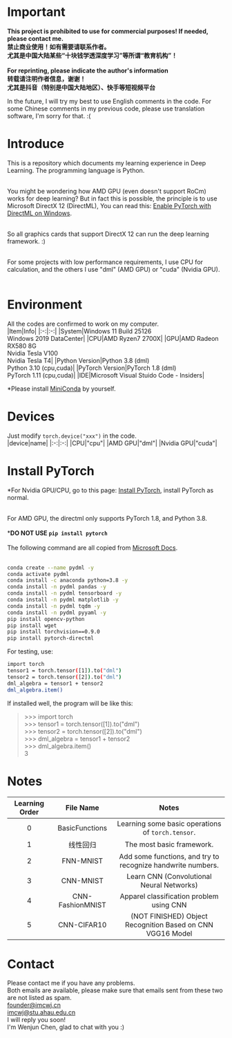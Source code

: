 # Important
**This project is prohibited to use for commercial purposes! If needed, please contact me.**<br>
**禁止商业使用！如有需要请联系作者。**<br>
**尤其是中国大陆某些“十块钱学透深度学习”等所谓“教育机构”！**<br /><br>
**For reprinting, please indicate the author's information**<br>
**转载请注明作者信息，谢谢！**<br>
**尤其是抖音（特别是中国大陆地区）、快手等短视频平台**<br>

 In the future, I will try my best to use English comments in the code. For some Chinese comments in my previous code, please use translation software, I'm sorry for that. :(

# Introduce
This is a repository which documents my learning experience in Deep Learning. The programming language is Python.<br><br>

You might be wondering how AMD GPU (even doesn't support RoCm) works for deep learning? But in fact this is possible, the principle is to use Microsoft DirectX 12 (DirectML), You can read this: [Enable PyTorch with DirectML on Windows](https://docs.microsoft.com/zh-cn/windows/ai/directml/gpu-pytorch-windows).<br><br>

So all graphics cards that support DirectX 12 can run the deep learning framework. :)<br><br>

For some projects with low performance requirements, I use CPU for calculation, and the others I use "dml" (AMD GPU) or "cuda" (Nvidia GPU).<br><br>

# Environment
All the codes are confirmed to work on my computer.<br>
|Item|Info|
|:-:|:-:|
|System|Windows 11 Build 25126<br>Windows 2019 DataCenter|
|CPU|AMD Ryzen7 2700X|
|GPU|AMD Radeon RX580 8G<br>Nvidia Tesla V100<br>Nvidia Tesla T4|
|Python Version|Python 3.8 (dml)<br>Python 3.10 (cpu,cuda)|
|PyTorch Version|PyTorch 1.8 (dml)<br>PyTorch 1.11 (cpu,cuda)|
|IDE|Microsoft Visual Stuido Code - Insiders|

*Please install [MiniConda](https://docs.conda.io/en/latest/miniconda.html) by yourself.

# Devices
Just modify ``torch.device("xxx")`` in the code.<br>
|device|name|
|:-:|:-:|
|CPU|"cpu"|
|AMD GPU|"dml"|
|Nvidia GPU|"cuda"|

# Install PyTorch
*For Nvidia GPU/CPU, go to this page: [Install PyTorch](https://pytorch.org/get-started/locally/), install PyTorch as normal.<br><br>

For AMD GPU, the directml only supports PyTorch 1.8, and Python 3.8.<br><br>
***DO NOT USE `pip install pytorch`**<br><br>
The following command are all copied from [Microsoft Docs](https://docs.microsoft.com/zh-cn/windows/ai/directml/gpu-pytorch-windows).<br><br>
```bash
conda create --name pydml -y
conda activate pydml
conda install -c anaconda python=3.8 -y
conda install -n pydml pandas -y
conda install -n pydml tensorboard -y
conda install -n pydml matplotlib -y
conda install -n pydml tqdm -y
conda install -n pydml pyyaml -y
pip install opencv-python
pip install wget
pip install torchvision==0.9.0
pip install pytorch-directml
```

For testing, use:
```bash
import torch
tensor1 = torch.tensor([1]).to("dml")
tensor2 = torch.tensor([2]).to("dml")
dml_algebra = tensor1 + tensor2
dml_algebra.item()
```

If installed well, the program will be like this:<br>
>\>\>\> import torch<br>
>\>\>\> tensor1 = torch.tensor([1]).to("dml")<br>
>\>\>\> tensor2 = torch.tensor([2]).to("dml")<br>
>\>\>\> dml_algebra = tensor1 + tensor2<br>
>\>\>\> dml_algebra.item()<br>
>3

# Notes
|Learning Order|File Name|Notes|
|:-:|:-:|:-:|
|0|BasicFunctions|Learning some basic operations of `torch.tensor`.|
|1|线性回归|The most basic framework.|
|2|FNN-MNIST|Add some functions, and try to recognize handwrite numbers.|
|3|CNN-MNIST|Learn CNN (Convolutional Neural Networks)|
|4|CNN-FashionMNIST|Apparel classification problem using CNN|
|5|CNN-CIFAR10|(NOT FINISHED) Object Recognition Based on CNN VGG16 Model|

# Contact
Please contact me if you have any problems.<br>
Both emails are available, please make sure that emails sent from these two are not listed as spam.<br>
founder@imcwj.cn<br>
imcwj@stu.ahau.edu.cn<br>
I will reply you soon!<br>
I'm Wenjun Chen, glad to chat with you :)